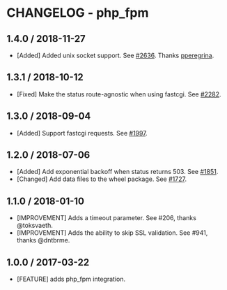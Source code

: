 # CHANGELOG - php_fpm

## 1.4.0 / 2018-11-27

* [Added] Added unix socket support. See [#2636](https://github.com/DataDog/integrations-core/pull/2636). Thanks [pperegrina](https://github.com/pperegrina).

## 1.3.1 / 2018-10-12

* [Fixed] Make the status route-agnostic when using fastcgi. See [#2282](https://github.com/DataDog/integrations-core/pull/2282).

## 1.3.0 / 2018-09-04

* [Added] Support fastcgi requests. See [#1997](https://github.com/DataDog/integrations-core/pull/1997).

## 1.2.0 / 2018-07-06

* [Added] Add exponential backoff when status returns 503. See [#1851](https://github.com/DataDog/integrations-core/pull/1851).
* [Changed] Add data files to the wheel package. See [#1727](https://github.com/DataDog/integrations-core/pull/1727).

## 1.1.0 / 2018-01-10

* [IMPROVEMENT] Adds a timeout parameter. See #206, thanks @toksvaeth.
* [IMPROVEMENT] Adds the ability to skip SSL validation. See #941, thanks @dntbrme.

## 1.0.0 / 2017-03-22

* [FEATURE] adds php_fpm integration.
